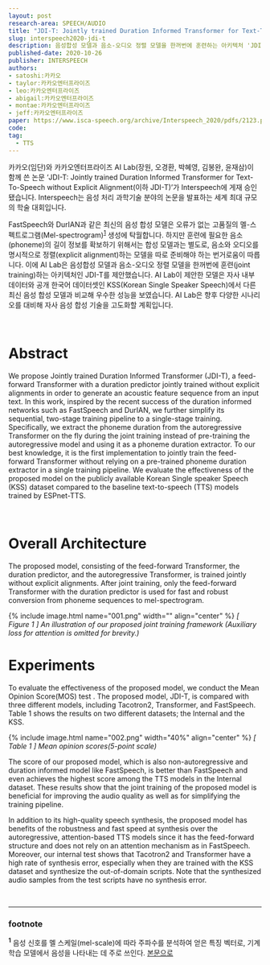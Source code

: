 ```yaml
---
layout: post
research-area: SPEECH/AUDIO
title: "JDI-T: Jointly trained Duration Informed Transformer for Text-To-Speech without Explicit Alignment"
slug: interspeech2020-jdi-t
description: 음성합성 모델과 음소-오디오 정렬 모델을 한꺼번에 훈련하는 아키텍처 'JDI-T' 제안
published-date: 2020-10-26
publisher: INTERSPEECH
authors:
- satoshi:카카오
- taylor:카카오엔터프라이즈
- leo:카카오엔터프라이즈
- abigail:카카오엔터프라이즈
- montae:카카오엔터프라이즈
- jeff:카카오엔터프라이즈
paper: https://www.isca-speech.org/archive/Interspeech_2020/pdfs/2123.pdf
code:
tag:
  - TTS
---
```

카카오(임단)와 카카오엔터프라이즈 AI Lab(장원, 오경환, 박혜영, 김봉완, 윤재삼)이 함께 쓴 논문 ‘JDI-T: Jointly trained Duration Informed Transformer for Text-To-Speech without Explicit Alignment(이하 JDI-T)’가 Interspeech에 게재 승인됐습니다. Interspeech는 음성 처리 과학기술 분야의 논문을 발표하는 세계 최대 규모의 학술 대회입니다.

FastSpeech와 DurIAN과 같은 최신의 음성 합성 모델은 오류가 없는 고품질의 멜-스펙트로그램(Mel-spectrogram)<sup id="a1">[1](#f1)</sup> 생성에 탁월합니다. 하지만 훈련에 필요한 음소(phoneme)의 길이 정보를 확보하기 위해서는 합성 모델과는 별도로, 음소와 오디오를 명시적으로 정렬(explicit alignment)하는 모델을 따로 준비해야 하는 번거로움이 따릅니다. 이에 AI Lab은 음성합성 모델과 음소-오디오 정렬 모델을 한꺼번에 훈련(joint training)하는 아키텍처인 JDI-T를 제안했습니다. AI Lab이 제안한 모델은 자사 내부 데이터와 공개 한국어 데이터셋인 KSS(Korean Single Speaker Speech)에서 다른 최신 음성 합성 모델과 비교해 우수한 성능을 보였습니다. AI Lab은 향후 다양한 시나리오를 대비해 자사 음성 합성 기술을 고도화할 계획입니다.

<br/>

# Abstract

We propose Jointly trained Duration Informed Transformer (JDI-T), a feed-forward Transformer with a duration predictor jointly trained without explicit alignments in order to generate an acoustic feature sequence from an input text. In this work, inspired by the recent success of the duration informed networks such as FastSpeech and DurIAN, we further simplify its sequential, two-stage training pipeline to a single-stage training. Specifically, we extract the phoneme duration from the autoregressive Transformer on the fly during the joint training instead of pre-training the autoregressive model and using it as a phoneme duration extractor. To our best knowledge, it is the first implementation to jointly train the feed-forward Transformer without relying on a pre-trained phoneme duration extractor in a single training pipeline. We evaluate the effectiveness of the proposed model on the publicly available Korean Single speaker Speech (KSS) dataset compared to the baseline text-to-speech (TTS) models trained by ESPnet-TTS.

<br/>

# Overall Architecture

The proposed model, consisting of the feed-forward Transformer, the duration predictor, and the autoregressive Transformer, is trained jointly without explicit alignments. After joint training, only the feed-forward Transformer with the duration predictor is used for fast and robust conversion from phoneme sequences to mel-spectrogram.

{% include image.html name="001.png" width="" align="center" %}
<em class="center">[ Figure 1 ] An illustration of our proposed joint training framework (Auxiliary loss for attention is omitted for brevity.)</em>

# Experiments

To evaluate the effectiveness of the proposed model, we conduct the Mean Opinion Score(MOS) test . The proposed model, JDI-T, is compared with three different models, including Tacotron2, Transformer, and FastSpeech. Table 1 shows the results on two different datasets; the Internal and the KSS.

{% include image.html name="002.png" width="40%" align="center" %}
<em class="center">[ Table 1 ] Mean opinion scores(5-point scale)</em>

The score of our proposed model, which is also non-autoregressive and duration informed model like FastSpeech, is better than FastSpeech and even achieves the highest score among the TTS models in the Internal dataset. These results show that the joint training of the proposed model is beneficial for improving the audio quality as well as for simplifying the training pipeline.

In addition to its high-quality speech synthesis, the proposed model has benefits of the robustness and fast speed at synthesis over the autoregressive, attention-based TTS models since it has the feed-forward structure and does not rely on an attention mechanism as in FastSpeech. Moreover, our internal test shows that Tacotron2 and Transformer have a high rate of synthesis error, especially when they are trained with the KSS dataset and synthesize the out-of-domain scripts. Note that the synthesized audio samples from the test scripts have no synthesis error.

<br/>

-----
### footnote

<b id="f1"><sup>1</sup></b> 음성 신호를 멜 스케일(mel-scale)에 따라 주파수를 분석하여 얻은 특징 벡터로, 기계학습 모델에서 음성을 나타내는 데 주로 쓰인다. [본문으로](#a1)
